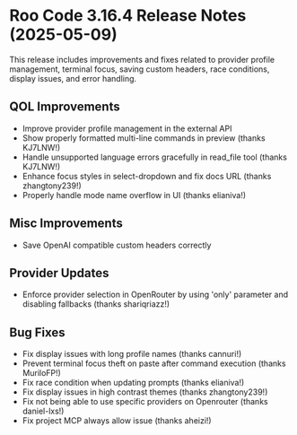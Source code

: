 # Roo Code 3.16.4 Release Notes (2025-05-09)

This release includes improvements and fixes related to provider profile management, terminal focus, saving custom headers, race conditions, display issues, and error handling.

## QOL Improvements

*   Improve provider profile management in the external API
*   Show properly formatted multi-line commands in preview (thanks KJ7LNW!)
*   Handle unsupported language errors gracefully in read_file tool (thanks KJ7LNW!)
*   Enhance focus styles in select-dropdown and fix docs URL (thanks zhangtony239!)
*   Properly handle mode name overflow in UI (thanks elianiva!)

## Misc Improvements

*   Save OpenAI compatible custom headers correctly

## Provider Updates

*   Enforce provider selection in OpenRouter by using 'only' parameter and disabling fallbacks (thanks shariqriazz!)

## Bug Fixes

*   Fix display issues with long profile names (thanks cannuri!)
*   Prevent terminal focus theft on paste after command execution (thanks MuriloFP!)
*   Fix race condition when updating prompts (thanks elianiva!)
*   Fix display issues in high contrast themes (thanks zhangtony239!)
*   Fix not being able to use specific providers on Openrouter (thanks daniel-lxs!)
*   Fix project MCP always allow issue (thanks aheizi!)